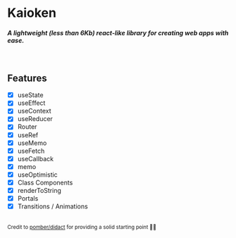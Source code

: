 # **Kaioken**

#### _A lightweight (less than 6Kb) react-like library for creating web apps with ease._

<br />

## Features

- [x] useState
- [x] useEffect
- [x] useContext
- [x] useReducer
- [x] Router
- [x] useRef
- [x] useMemo
- [x] useFetch
- [x] useCallback
- [x] memo
- [x] useOptimistic
- [x] Class Components
- [x] renderToString
- [x] Portals
- [x] Transitions / Animations

<br />

<small>
  Credit to <a href="https://github.com/pomber/didact">pomber/didact</a> for providing a solid starting point 👌🏻
</small>
